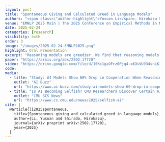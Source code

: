 ```yaml
---
layout: post
title: "Spontaneous Giving and Calculated Greed in Language Models"
authors: "<span class=\"author-highlight\">Yuxuan Li</span>, Hirokazu Shirado"
venue: "EMNLP 2025 Main | The 2025 Conference on Empirical Methods in Natural Language Processing"
date: 2025-02-24
categories: [research]
visibility: both
order: 3
image: "/images/2025-02-24-EMNLP2025.png"
highlight: Oral Presentation
excerpt: "Reasoning models are greedier. We find that reasoning models consistently exhibit lower cooperation and reduced norm-enforced punishment, mirroring human tendencies of \"spontaneous giving and calculated greed\"."
paper: "https://arxiv.org/abs/2502.17720"
video: "https://drive.google.com/file/d/1SKc1gaOFrz0Pjq4-x63sVU934snLKiII/view?usp=sharing"
code:
media:
  - title: "Study: AI Models Show 60% Drop in Cooperation When Reasoning"
    outlet: "AI Buzz"
    url: "https://www.ai-buzz.com/study-ai-models-show-60-drop-in-cooperation-when-reasoning"
  - title: "Is AI Becoming Selfish? CMU Researchers Discover Certain AI Models Adopt Self-Seeking Behavior"
    outlet: "CMU SCS News"
    url: "https://www.cs.cmu.edu/news/2025/selfish-ai"
cite: |
  @article{li2025spontaneous,
    title={Spontaneous giving and calculated greed in language models},
    author={Li, Yuxuan and Shirado, Hirokazu},
    journal={arXiv preprint arXiv:2502.17720},
    year={2025}
  }
---
```

